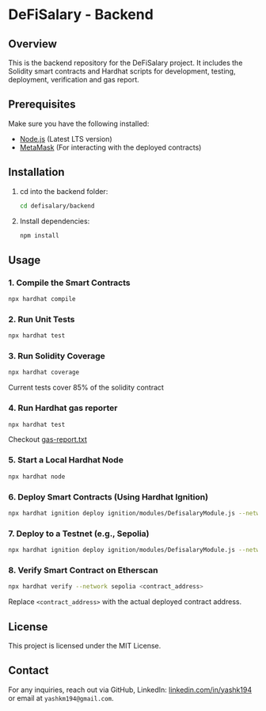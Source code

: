 # DeFiSalary - Backend

## Overview

This is the backend repository for the DeFiSalary project. It includes the Solidity smart contracts and Hardhat scripts for development, testing, deployment, verification and gas report.

## Prerequisites

Make sure you have the following installed:

- [Node.js](https://nodejs.org/) (Latest LTS version)
- [MetaMask](https://metamask.io/) (For interacting with the deployed contracts)

## Installation

1. cd into the backend folder:

   ```sh
   cd defisalary/backend
   ```

2. Install dependencies:
   ```sh
   npm install
   ```

## Usage

### 1. Compile the Smart Contracts

```sh
npx hardhat compile
```

### 2. Run Unit Tests

```sh
npx hardhat test
```

### 3. Run Solidity Coverage

```sh
npx hardhat coverage
```

Current tests cover 85% of the solidity contract

### 4. Run Hardhat gas reporter

```sh
npx hardhat test
```

Checkout [gas-report.txt](backend/gas-report.txt)

### 5. Start a Local Hardhat Node

```sh
npx hardhat node
```

### 6. Deploy Smart Contracts (Using Hardhat Ignition)

```sh
npx hardhat ignition deploy ignition/modules/DefisalaryModule.js --network localhost
```

### 7. Deploy to a Testnet (e.g., Sepolia)

```sh
npx hardhat ignition deploy ignition/modules/DefisalaryModule.js --network sepolia
```

### 8. Verify Smart Contract on Etherscan

```sh
npx hardhat verify --network sepolia <contract_address>
```

Replace `<contract_address>` with the actual deployed contract address.

## License

This project is licensed under the MIT License.

## Contact

For any inquiries, reach out via GitHub, LinkedIn: [linkedin.com/in/yashk194](https://www.linkedin.com/in/yashk194/) or email at `yashkm194@gmail.com`.
